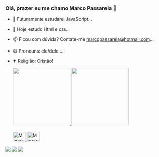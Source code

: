 ### Olá, prazer eu me chamo Marco Passarela 👋

- 🔭 Futuramente estudarei JavaScript...
- 🌱 Hoje estudo Html e css...
- 📫 Ficou com dúvida? Contate-me marcopassarela@hotmail.com...
- 😄 Pronouns: ele/dele ...
- ✝️  Religião: Cristão!

  <div>
    <a href="https://github.com/marcopassarela">
    <img height="180em" src="https://github-readme-stats.vercel.app/api?username=marcopassarela&show_icons=true&theme=dark&include_all_commits=true&count_private=true"/>
    <img height="180em" src="https://github-readme-stats.vercel.app/api/top-langs/?username=marcopassarela&layout=compact&langs_count=16&theme=dark"/>
  </div>

  <div style="display: inline_block"><br>
    <img aling="center" alt="Marco-HTML" height="30" width="40" src="https://cdn.jsdelivr.net/gh/devicons/devicon/icons/html5/html5-original.svg" />
    <img aling="center" alt="Marco-HTML" height="30" width="40" src="https://cdn.jsdelivr.net/gh/devicons/devicon/icons/css3/css3-original.svg" />
  </div>  

<div>
  <a href="mailto:marcopassarela@hotmail.com"><img src="https://img.shields.io/badge/Gmail-D14836?style=for-the-badge&logo=gmail&logoColor=white" targe="_bank"></a>
  <a href="https://www.instagram.com/marco_aurelio0807/"><img src="https://img.shields.io/badge/Instagram-E4405F?style=for-the-badge&logo=instagram&logoColor=white" targe="_bank"></a>
  <a href="https://www.linkedin.com/in/marco-passarela/"><img src="https://img.shields.io/badge/LinkedIn-0077B5?style=for-the-badge&logo=linkedin&logoColor=white" targe="_bank"></a>
</div>

  
